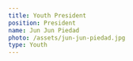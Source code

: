 ```yaml
---
title: Youth President
position: President
name: Jun Jun Piedad
photo: /assets/jun-jun-piedad.jpg
type: Youth
---
```


